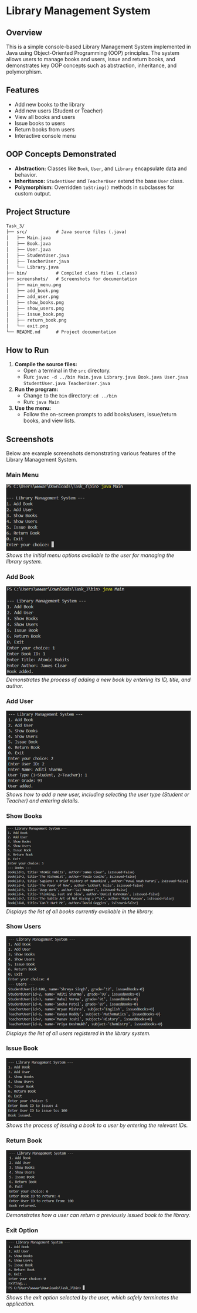 # Library Management System

## Overview
This is a simple console-based Library Management System implemented in Java using Object-Oriented Programming (OOP) principles. The system allows users to manage books and users, issue and return books, and demonstrates key OOP concepts such as abstraction, inheritance, and polymorphism.

## Features
- Add new books to the library
- Add new users (Student or Teacher)
- View all books and users
- Issue books to users
- Return books from users
- Interactive console menu

## OOP Concepts Demonstrated
- **Abstraction:** Classes like `Book`, `User`, and `Library` encapsulate data and behavior.
- **Inheritance:** `StudentUser` and `TeacherUser` extend the base `User` class.
- **Polymorphism:** Overridden `toString()` methods in subclasses for custom output.

## Project Structure
```
Task_3/
├── src/           # Java source files (.java)
│   ├── Main.java
│   ├── Book.java
│   ├── User.java
│   ├── StudentUser.java
│   ├── TeacherUser.java
│   └── Library.java
├── bin/           # Compiled class files (.class)
├── screenshots/   # Screenshots for documentation
│   ├── main_menu.png
│   ├── add_book.png
│   ├── add_user.png
│   ├── show_books.png
│   ├── show_users.png
│   ├── issue_book.png
│   ├── return_book.png
│   └── exit.png
└── README.md      # Project documentation
```

## How to Run
1. **Compile the source files:**
   - Open a terminal in the `src` directory.
   - Run: `javac -d ../bin Main.java Library.java Book.java User.java StudentUser.java TeacherUser.java`
2. **Run the program:**
   - Change to the `bin` directory: `cd ../bin`
   - Run: `java Main`
3. **Use the menu:**
   - Follow the on-screen prompts to add books/users, issue/return books, and view lists.

## Screenshots
Below are example screenshots demonstrating various features of the Library Management System.

### Main Menu
![Main Menu](screenshots/main_menu.png)
*Shows the initial menu options available to the user for managing the library system.*

### Add Book
![Add Book](screenshots/add_book.png)
*Demonstrates the process of adding a new book by entering its ID, title, and author.*

### Add User
![Add User](screenshots/add_user.png)
*Shows how to add a new user, including selecting the user type (Student or Teacher) and entering details.*

### Show Books
![Show Books](screenshots/show_books.png)
*Displays the list of all books currently available in the library.*

### Show Users
![Show Users](screenshots/show_users.png)
*Displays the list of all users registered in the library system.*

### Issue Book
![Issue Book](screenshots/issue_book.png)
*Shows the process of issuing a book to a user by entering the relevant IDs.*

### Return Book
![Return Book](screenshots/return_book.png)
*Demonstrates how a user can return a previously issued book to the library.*

### Exit Option
![Exit Option](screenshots/exit.png)
*Shows the exit option selected by the user, which safely terminates the application.*